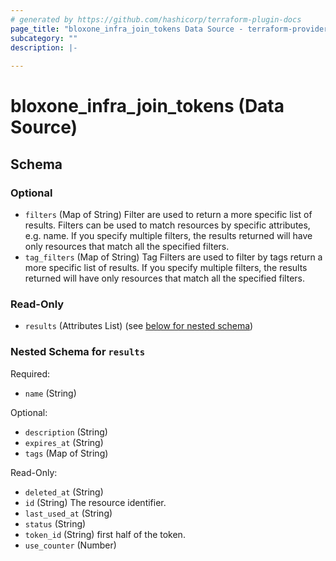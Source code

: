 ```yaml
---
# generated by https://github.com/hashicorp/terraform-plugin-docs
page_title: "bloxone_infra_join_tokens Data Source - terraform-provider-bloxone"
subcategory: ""
description: |-
  
---
```


# bloxone_infra_join_tokens (Data Source)





<!-- schema generated by tfplugindocs -->
## Schema

### Optional

- `filters` (Map of String) Filter are used to return a more specific list of results. Filters can be used to match resources by specific attributes, e.g. name. If you specify multiple filters, the results returned will have only resources that match all the specified filters.
- `tag_filters` (Map of String) Tag Filters are used to filter by tags return a more specific list of results. If you specify multiple filters, the results returned will have only resources that match all the specified filters.

### Read-Only

- `results` (Attributes List) (see [below for nested schema](#nestedatt--results))

<a id="nestedatt--results"></a>
### Nested Schema for `results`

Required:

- `name` (String)

Optional:

- `description` (String)
- `expires_at` (String)
- `tags` (Map of String)

Read-Only:

- `deleted_at` (String)
- `id` (String) The resource identifier.
- `last_used_at` (String)
- `status` (String)
- `token_id` (String) first half of the token.
- `use_counter` (Number)
